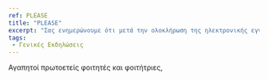 ```yaml
---
ref: PLEASE
title: "PLEASE"
excerpt: "Σας ενημερώνουμε ότι μετά την ολοκλήρωση της ηλεκτρονικής εγγραφής των επιτυχόντων στην εφαρμογή του Υπουργείου Παιδείας, Έρευνας και Θρησκευμάτων,  εντός της προβλεπόμενης προθεσμίας δηλαδή της 12ης Σεπτεμβρίου 2016, το Υπουργείο θα διαβιβάσει ηλεκτρονικά στις Γραμματείες των Τμημάτων των Πανεπιστημίων, τους καταλόγους των νεοεισαχθέντων που υπέβαλαν ηλεκτρονικά αίτηση εγγραφής. Η Γραμματεία μας θα προχωρήσει άμεσα στην ολοκλήρωση της διαδικασίας, ώστε οι νεοεισαχθέντες φοιτητές να αποκτήσουν κωδικούς ηλεκτρονικής πρόσβασης στις υπηρεσίες του Τμήματος Πληροφορικής (π.χ. για να μπορούν να ζητήσουν ηλεκτρονικά διαγραφή από το Τμήμα αν πάρουν μετεγγραφή), του Ιονίου Πανεπιστημίου (π.χ. για να μπορούν να κάνουν ηλεκτρονική αίτηση για δωρεάν σίτιση ή/και στέγαση) καθώς και σε εφαρμογές του Υπουργείου (π.χ. για να μπορούν να κάνουν ηλεκτρονική αίτηση για έκδοση Ακαδημαϊκής Ταυτότητας (ΠΑΣΟ), να μπορούν να δηλώσουν βιβλία, κ.λπ.)"
tags: 
 - Γενικές Εκδηλώσεις
---
```



Αγαπητοί πρωτοετείς φοιτητές και φοιτήτριες,
